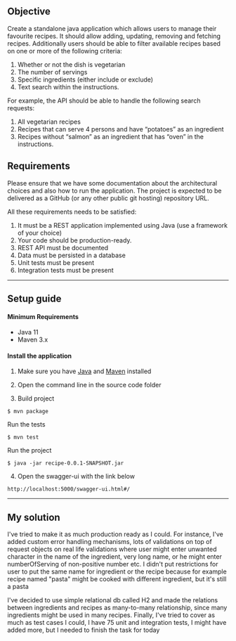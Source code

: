 ## Objective

Create a standalone java application which allows users to manage their favourite recipes. It should
allow adding, updating, removing and fetching recipes. Additionally users should be able to filter
available recipes based on one or more of the following criteria:
1. Whether or not the dish is vegetarian
2. The number of servings
3. Specific ingredients (either include or exclude)
4. Text search within the instructions.


For example, the API should be able to handle the following search requests:
1. All vegetarian recipes
2. Recipes that can serve 4 persons and have “potatoes” as an ingredient
3. Recipes without “salmon” as an ingredient that has “oven” in the instructions.

## Requirements
Please ensure that we have some documentation about the architectural choices and also how to
run the application. The project is expected to be delivered as a GitHub (or any other public git
hosting) repository URL.

All these requirements needs to be satisfied:

1. It must be a REST application implemented using Java (use a framework of your choice)
2. Your code should be production-ready.
3. REST API must be documented
4. Data must be persisted in a database
5. Unit tests must be present
6. Integration tests must be present

-----------------------------------------

## Setup guide

#### Minimum Requirements

- Java 11
- Maven 3.x

#### Install the application

1. Make sure you have [Java](https://www.oracle.com/technetwork/java/javase/downloads/jdk13-downloads-5672538.html) and [Maven](https://maven.apache.org) installed

2. Open the command line in the source code folder

3. Build project

  ```
  $ mvn package
  ```

Run the tests
  ```
  $ mvn test
  ```


Run the project

  ```
  $ java -jar recipe-0.0.1-SNAPSHOT.jar
  ```

4. Open the swagger-ui with the link below

```text
http://localhost:5000/swagger-ui.html#/
```

-----------------------------------------
## My solution
I've tried to make it as much production ready as I could.
For instance, I've added custom error handling mechanisms, lots of validations on top of 
request objects on real life validations where user might enter unwanted character in the name of the ingredient, very long name, or he might enter numberOfServing of non-positive number etc.
I didn't put restrictions for user to put the same name for ingredient or the recipe because for example recipe named "pasta" might be cooked with different ingredient, but it's still a pasta

I've decided to use simple relational db called H2 and made the relations between ingredients and recipes as many-to-many relationship, since many ingredients might be used in many recipes. 
Finally, I've tried to cover as much as test cases I could, I have 75 unit and integration tests, I might have added more, but I needed to finish the task for today 